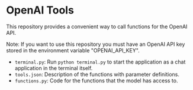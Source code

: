 # OpenAI Tools

This repository provides a convenient way to call functions for the OpenAI API.

Note: If you want to use this repository you must have an OpenAI API key stored in the environment variable "OPENAI_API_KEY".

- `terminal.py`: Run `python terminal.py` to start the application as a chat application in the terminal itself.
- `tools.json`: Description of the functions with parameter definitions.
- `functions.py`: Code for the functions that the model has access to.
